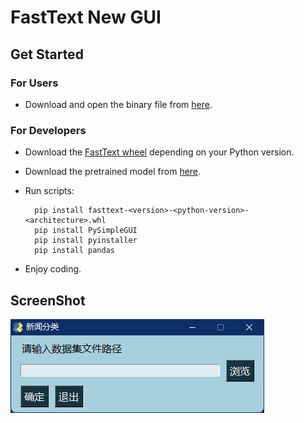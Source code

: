 # FastText New GUI

## Get Started

### For Users

* Download and open the binary file from [here](https://github.com/LiRunyi2001/cnSoftBei/releases/download/v3/FastTextGUI.exe).

### For Developers

* Download the [FastText wheel](https://www.lfd.uci.edu/~gohlke/pythonlibs/#fasttext) depending on your Python version.
* Download the pretrained model from [here](https://1drv.ms/u/s!AmRrl2CAWm_2hNhj7Mu-V2Ku15dQKg?e=zxg1cA).
* Run scripts:

  ```shell
    pip install fasttext-<version>-<python-version>-<architecture>.whl
    pip install PySimpleGUI
    pip install pyinstaller
    pip install pandas
  ```

* Enjoy coding.

## ScreenShot

![screenshot](./screenshot.png)
